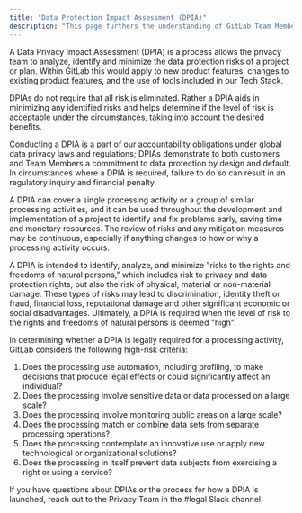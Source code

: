```yaml
---
title: "Data Protection Impact Assessment (DPIA)"
description: "This page furthers the understanding of GitLab Team Members on the purpose of Data Protection Impact Assessments and when they are required"
---
```


A Data Privacy Impact Assessment (DPIA) is a process allows the privacy team to analyze, identify and minimize the data protection risks of a project or plan. Within GitLab this would apply to new product features, changes to existing product features, and the use of tools included in our Tech Stack.

DPIAs do not require that all risk is eliminated.  Rather a DPIA aids in minimizing any identified risks and helps determine if the level of risk is acceptable under the circumstances, taking into account the desired benefits.

Conducting a DPIA is a part of our accountability obligations under global data privacy laws and regulations; DPIAs demonstrate to both customers and Team Members a commitment to data protection by design and default.  In circumstances where a DPIA is required, failure to do so can result in an regulatory inquiry and financial penalty.

A DPIA can cover a single processing activity or a group of similar processing activities, and it can be used throughout the development and implementation of a project to identify and fix problems early, saving time and monetary resources. The review of risks and any mitigation measures may be continuous, especially if anything changes to how or why a processing activity occurs.

A DPIA is intended to identify, analyze, and minimize "risks to the rights and freedoms of natural persons," which includes risk to privacy and data protection rights, but also the risk of physical, material or non-material damage. These types of risks may lead to discrimination, identity theft or fraud, financial loss, reputational damage and other significant economic or social disadvantages. Ultimately, a DPIA is required when the level of risk to the rights and freedoms of natural persons is deemed "high".

In determining whether a DPIA is legally required for a processing activity, GitLab considers the following high-risk criteria:

1. Does the processing use automation, including profiling, to make decisions that produce legal effects or could significantly affect an individual?
1. Does the processing involve sensitive data or data processed on a large scale?
1. Does the processing involve monitoring public areas on a large scale?
1. Does the processing match or combine data sets from separate processing operations?
1. Does the processing contemplate an innovative use or apply new technological or organizational solutions?
1. Does the processing in itself prevent data subjects from exercising a right or using a service?

If you have questions about DPIAs or the process for how a DPIA is launched, reach out to the Privacy Team in the #legal Slack channel.
